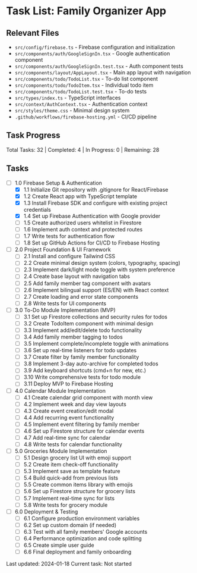 # Task List: Family Organizer App

## Relevant Files
- `src/config/firebase.ts` - Firebase configuration and initialization
- `src/components/auth/GoogleSignIn.tsx` - Google authentication component
- `src/components/auth/GoogleSignIn.test.tsx` - Auth component tests
- `src/components/layout/AppLayout.tsx` - Main app layout with navigation
- `src/components/todo/TodoList.tsx` - To-do list component
- `src/components/todo/TodoItem.tsx` - Individual todo item
- `src/components/todo/TodoList.test.tsx` - To-do tests
- `src/types/index.ts` - TypeScript interfaces
- `src/context/AuthContext.tsx` - Authentication context
- `src/styles/theme.css` - Minimal design system
- `.github/workflows/firebase-hosting.yml` - CI/CD pipeline

## Task Progress
Total Tasks: 32 | Completed: 4 | In Progress: 0 | Remaining: 28

## Tasks

- [ ] 1.0 Firebase Setup & Authentication
  - [x] 1.1 Initialize Git repository with .gitignore for React/Firebase
  - [x] 1.2 Create React app with TypeScript template
  - [x] 1.3 Install Firebase SDK and configure with existing project credentials
  - [x] 1.4 Set up Firebase Authentication with Google provider
  - [ ] 1.5 Create authorized users whitelist in Firestore
  - [ ] 1.6 Implement auth context and protected routes
  - [ ] 1.7 Write tests for authentication flow
  - [ ] 1.8 Set up GitHub Actions for CI/CD to Firebase Hosting

- [ ] 2.0 Project Foundation & UI Framework  
  - [ ] 2.1 Install and configure Tailwind CSS
  - [ ] 2.2 Create minimal design system (colors, typography, spacing)
  - [ ] 2.3 Implement dark/light mode toggle with system preference
  - [ ] 2.4 Create base layout with navigation tabs
  - [ ] 2.5 Add family member tag component with avatars
  - [ ] 2.6 Implement bilingual support (ES/EN) with React context
  - [ ] 2.7 Create loading and error state components
  - [ ] 2.8 Write tests for UI components

- [ ] 3.0 To-Do Module Implementation (MVP)
  - [ ] 3.1 Set up Firestore collections and security rules for todos
  - [ ] 3.2 Create TodoItem component with minimal design
  - [ ] 3.3 Implement add/edit/delete todo functionality
  - [ ] 3.4 Add family member tagging to todos
  - [ ] 3.5 Implement complete/incomplete toggle with animations
  - [ ] 3.6 Set up real-time listeners for todo updates
  - [ ] 3.7 Create filter by family member functionality
  - [ ] 3.8 Implement 3-day auto-archive for completed todos
  - [ ] 3.9 Add keyboard shortcuts (cmd+n for new, etc.)
  - [ ] 3.10 Write comprehensive tests for todo module
  - [ ] 3.11 Deploy MVP to Firebase Hosting

- [ ] 4.0 Calendar Module Implementation
  - [ ] 4.1 Create calendar grid component with month view
  - [ ] 4.2 Implement week and day view layouts
  - [ ] 4.3 Create event creation/edit modal
  - [ ] 4.4 Add recurring event functionality
  - [ ] 4.5 Implement event filtering by family member
  - [ ] 4.6 Set up Firestore structure for calendar events
  - [ ] 4.7 Add real-time sync for calendar
  - [ ] 4.8 Write tests for calendar functionality

- [ ] 5.0 Groceries Module Implementation
  - [ ] 5.1 Design grocery list UI with emoji support
  - [ ] 5.2 Create item check-off functionality
  - [ ] 5.3 Implement save as template feature
  - [ ] 5.4 Build quick-add from previous lists
  - [ ] 5.5 Create common items library with emojis
  - [ ] 5.6 Set up Firestore structure for grocery lists
  - [ ] 5.7 Implement real-time sync for lists
  - [ ] 5.8 Write tests for grocery module

- [ ] 6.0 Deployment & Testing
  - [ ] 6.1 Configure production environment variables
  - [ ] 6.2 Set up custom domain (if needed)
  - [ ] 6.3 Test with all family members' Google accounts
  - [ ] 6.4 Performance optimization and code splitting
  - [ ] 6.5 Create simple user guide
  - [ ] 6.6 Final deployment and family onboarding

Last updated: 2024-01-18
Current task: Not started